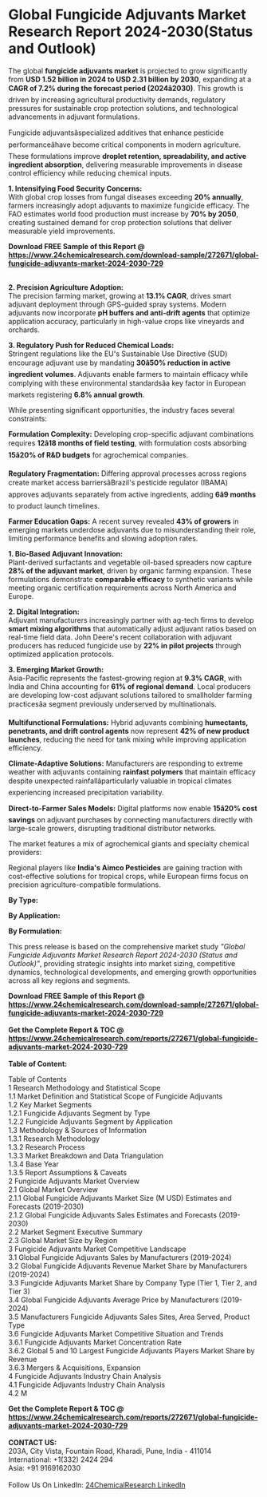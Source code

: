 <h1>Global Fungicide Adjuvants Market Research Report 2024-2030(Status and Outlook)</h1><p>The global <strong>fungicide adjuvants market</strong> is projected to grow significantly from <strong>USD 1.52 billion in 2024 to USD 2.31 billion by 2030</strong>, expanding at a <strong>CAGR of 7.2% during the forecast period (2024â2030)</strong>. This growth is driven by increasing agricultural productivity demands, regulatory pressures for sustainable crop protection solutions, and technological advancements in adjuvant formulations.</p><p>Fungicide adjuvantsâspecialized additives that enhance pesticide performanceâhave become critical components in modern agriculture. These formulations improve <strong>droplet retention, spreadability, and active ingredient absorption</strong>, delivering measurable improvements in disease control efficiency while reducing chemical inputs.</p><p><strong>1. Intensifying Food Security Concerns:</strong><br>
With global crop losses from fungal diseases exceeding <strong>20% annually</strong>, farmers increasingly adopt adjuvants to maximize fungicide efficacy. The FAO estimates world food production must increase by <strong>70% by 2050</strong>, creating sustained demand for crop protection solutions that deliver measurable yield improvements.</p><div><b>Download FREE Sample of this Report @ 
            <a href="https://www.24chemicalresearch.com/download-sample/272671/global-fungicide-adjuvants-market-2024-2030-729">
            https://www.24chemicalresearch.com/download-sample/272671/global-fungicide-adjuvants-market-2024-2030-729</a></b></div><br><p><strong>2. Precision Agriculture Adoption:</strong><br>
The precision farming market, growing at <strong>13.1% CAGR</strong>, drives smart adjuvant deployment through GPS-guided spray systems. Modern adjuvants now incorporate <strong>pH buffers and anti-drift agents</strong> that optimize application accuracy, particularly in high-value crops like vineyards and orchards.</p><p><strong>3. Regulatory Push for Reduced Chemical Loads:</strong><br>
Stringent regulations like the EU's Sustainable Use Directive (SUD) encourage adjuvant use by mandating <strong>30â50% reduction in active ingredient volumes</strong>. Adjuvants enable farmers to maintain efficacy while complying with these environmental standardsâa key factor in European markets registering <strong>6.8% annual growth</strong>.</p><p>While presenting significant opportunities, the industry faces several constraints:</p><p><strong>Formulation Complexity:</strong> Developing crop-specific adjuvant combinations requires <strong>12â18 months of field testing</strong>, with formulation costs absorbing <strong>15â20% of R&amp;D budgets</strong> for agrochemical companies.</p><p><strong>Regulatory Fragmentation:</strong> Differing approval processes across regions create market access barriersâBrazil's pesticide regulator (IBAMA) approves adjuvants separately from active ingredients, adding <strong>6â9 months</strong> to product launch timelines.</p><p><strong>Farmer Education Gaps:</strong> A recent survey revealed <strong>43% of growers</strong> in emerging markets underdose adjuvants due to misunderstanding their role, limiting performance benefits and slowing adoption rates.</p><p><strong>1. Bio-Based Adjuvant Innovation:</strong><br>
Plant-derived surfactants and vegetable oil-based spreaders now capture <strong>28% of the adjuvant market</strong>, driven by organic farming expansion. These formulations demonstrate <strong>comparable efficacy</strong> to synthetic variants while meeting organic certification requirements across North America and Europe.</p><p><strong>2. Digital Integration:</strong><br>
Adjuvant manufacturers increasingly partner with ag-tech firms to develop <strong>smart mixing algorithms</strong> that automatically adjust adjuvant ratios based on real-time field data. John Deere's recent collaboration with adjuvant producers has reduced fungicide use by <strong>22% in pilot projects</strong> through optimized application protocols.</p><p><strong>3. Emerging Market Growth:</strong><br>
Asia-Pacific represents the fastest-growing region at <strong>9.3% CAGR</strong>, with India and China accounting for <strong>61% of regional demand</strong>. Local producers are developing low-cost adjuvant solutions tailored to smallholder farming practicesâa segment previously underserved by multinationals.</p><p><strong>Multifunctional Formulations:</strong> Hybrid adjuvants combining <strong>humectants, penetrants, and drift control agents</strong> now represent <strong>42% of new product launches</strong>, reducing the need for tank mixing while improving application efficiency.</p><p><strong>Climate-Adaptive Solutions:</strong> Manufacturers are responding to extreme weather with adjuvants containing <strong>rainfast polymers</strong> that maintain efficacy despite unexpected rainfallâparticularly valuable in tropical climates experiencing increased precipitation variability.</p><p><strong>Direct-to-Farmer Sales Models:</strong> Digital platforms now enable <strong>15â20% cost savings</strong> on adjuvant purchases by connecting manufacturers directly with large-scale growers, disrupting traditional distributor networks.</p><p>The market features a mix of agrochemical giants and specialty chemical providers:</p><p>Regional players like <strong>India's Aimco Pesticides</strong> are gaining traction with cost-effective solutions for tropical crops, while European firms focus on precision agriculture-compatible formulations.</p><p><strong>By Type:</strong>
		</p><p><strong>By Application:</strong>
		</p><p><strong>By Formulation:</strong>
		</p><p>This press release is based on the comprehensive market study <em>"Global Fungicide Adjuvants Market Research Report 2024-2030 (Status and Outlook)"</em>, providing strategic insights into market sizing, competitive dynamics, technological developments, and emerging growth opportunities across all key regions and segments.</p><div><b>Download FREE Sample of this Report @ 
            <a href="https://www.24chemicalresearch.com/download-sample/272671/global-fungicide-adjuvants-market-2024-2030-729">
            https://www.24chemicalresearch.com/download-sample/272671/global-fungicide-adjuvants-market-2024-2030-729</a></b></div><br><div><b>Get the Complete Report & TOC @ 
            <a href="https://www.24chemicalresearch.com/reports/272671/global-fungicide-adjuvants-market-2024-2030-729">
            https://www.24chemicalresearch.com/reports/272671/global-fungicide-adjuvants-market-2024-2030-729</a></b></div><br>
            <b>Table of Content:</b><p>Table of Contents<br />
1 Research Methodology and Statistical Scope<br />
1.1 Market Definition and Statistical Scope of Fungicide Adjuvants<br />
1.2 Key Market Segments<br />
1.2.1 Fungicide Adjuvants Segment by Type<br />
1.2.2 Fungicide Adjuvants Segment by Application<br />
1.3 Methodology & Sources of Information<br />
1.3.1 Research Methodology<br />
1.3.2 Research Process<br />
1.3.3 Market Breakdown and Data Triangulation<br />
1.3.4 Base Year<br />
1.3.5 Report Assumptions & Caveats<br />
2 Fungicide Adjuvants Market Overview<br />
2.1 Global Market Overview<br />
2.1.1 Global Fungicide Adjuvants Market Size (M USD) Estimates and Forecasts (2019-2030)<br />
2.1.2 Global Fungicide Adjuvants Sales Estimates and Forecasts (2019-2030)<br />
2.2 Market Segment Executive Summary<br />
2.3 Global Market Size by Region<br />
3 Fungicide Adjuvants Market Competitive Landscape<br />
3.1 Global Fungicide Adjuvants Sales by Manufacturers (2019-2024)<br />
3.2 Global Fungicide Adjuvants Revenue Market Share by Manufacturers (2019-2024)<br />
3.3 Fungicide Adjuvants Market Share by Company Type (Tier 1, Tier 2, and Tier 3)<br />
3.4 Global Fungicide Adjuvants Average Price by Manufacturers (2019-2024)<br />
3.5 Manufacturers Fungicide Adjuvants Sales Sites, Area Served, Product Type<br />
3.6 Fungicide Adjuvants Market Competitive Situation and Trends<br />
3.6.1 Fungicide Adjuvants Market Concentration Rate<br />
3.6.2 Global 5 and 10 Largest Fungicide Adjuvants Players Market Share by Revenue<br />
3.6.3 Mergers & Acquisitions, Expansion<br />
4 Fungicide Adjuvants Industry Chain Analysis<br />
4.1 Fungicide Adjuvants Industry Chain Analysis<br />
4.2 M</p><div><b>Get the Complete Report & TOC @ 
            <a href="https://www.24chemicalresearch.com/reports/272671/global-fungicide-adjuvants-market-2024-2030-729">
            https://www.24chemicalresearch.com/reports/272671/global-fungicide-adjuvants-market-2024-2030-729</a></b></div><br><b>CONTACT US:</b><br>
            203A, City Vista, Fountain Road, Kharadi, Pune, India - 411014<br>
            International: +1(332) 2424 294<br>
            Asia: +91 9169162030 <br><br>
            Follow Us On LinkedIn: <a href="https://www.linkedin.com/company/24chemicalresearch/">24ChemicalResearch LinkedIn</a>